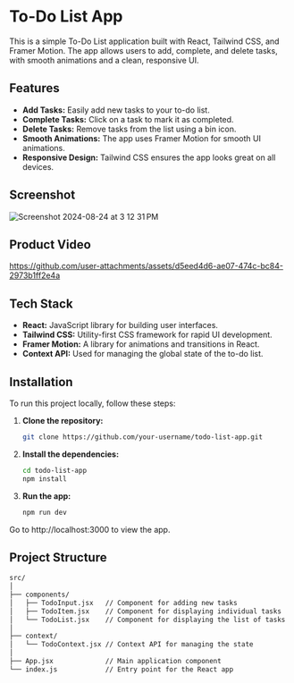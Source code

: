 # To-Do List App

This is a simple To-Do List application built with React, Tailwind CSS, and Framer Motion. The app allows users to add, complete, and delete tasks, with smooth animations and a clean, responsive UI.

## Features

- **Add Tasks:** Easily add new tasks to your to-do list.
- **Complete Tasks:** Click on a task to mark it as completed.
- **Delete Tasks:** Remove tasks from the list using a bin icon.
- **Smooth Animations:** The app uses Framer Motion for smooth UI animations.
- **Responsive Design:** Tailwind CSS ensures the app looks great on all devices.

## Screenshot
![Screenshot 2024-08-24 at 3 12 31 PM](https://github.com/user-attachments/assets/2558d094-2418-4903-b2a1-e21dc3423daf)

## Product Video
https://github.com/user-attachments/assets/d5eed4d6-ae07-474c-bc84-2973b1ff2e4a

## Tech Stack

- **React:** JavaScript library for building user interfaces.
- **Tailwind CSS:** Utility-first CSS framework for rapid UI development.
- **Framer Motion:** A library for animations and transitions in React.
- **Context API:** Used for managing the global state of the to-do list.

## Installation

To run this project locally, follow these steps:

1. **Clone the repository:**

   ```bash
   git clone https://github.com/your-username/todo-list-app.git
   
2. **Install the dependencies:**
   ```bash
   cd todo-list-app
   npm install
   
4. **Run the app:**
   ```bash
   npm run dev

Go to http://localhost:3000 to view the app.

## Project Structure
```bash
src/
│
├── components/
│   ├── TodoInput.jsx   // Component for adding new tasks
│   ├── TodoItem.jsx    // Component for displaying individual tasks
│   └── TodoList.jsx    // Component for displaying the list of tasks
│
├── context/
│   └── TodoContext.jsx // Context API for managing the state
│
├── App.jsx             // Main application component
└── index.js            // Entry point for the React app


